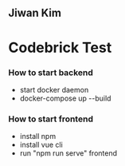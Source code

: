 ## Jiwan Kim
# Codebrick Test

### How to start backend
- start docker daemon
- docker-compose up --build

### How to start frontend
- install npm
- install vue cli
- run "npm run serve" frontend